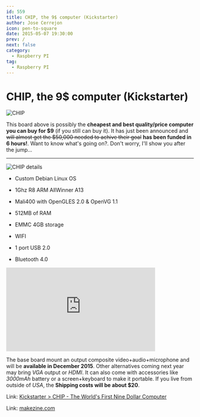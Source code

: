 ```yaml
---
id: 559
title: CHIP, the 9$ computer (Kickstarter)
author: Jose Cerrejon
icon: pen-to-square
date: 2015-05-07 19:30:00
prev: /
next: false
category:
  - Raspberry PI
tag:
  - Raspberry PI
---
```


# CHIP, the 9$ computer (Kickstarter)

![CHIP](/images/2015/05/CHIP_computer.png)

This board above is possibly the **cheapest and best quality/price computer you can buy for $9** (if you still can buy it). It has just been announced and ~~will almost get the $50,000 needed to achive their goal~~ **has been funded in 6 hours!**. Want to know what's going on?. Don't worry, I'll show you after the jump...

- - -
![CHIP details](/images/2015/05/CHIP_details.jpg)

* Custom Debian Linux OS

* 1Ghz R8 ARM AllWinner A13

* Mali400 with OpenGLES 2.0 & OpenVG 1.1

* 512MB of RAM

* EMMC 4GB storage

* WIFI

* 1 port USB 2.0

* Bluetooth 4.0
<iframe width="400" height="225" src="https://www.youtube.com/embed/XkfBWAJ7kbI?rel=0&amp;controls=0" frameborder="0" allowfullscreen></iframe>

The base board mount an output composite video+audio+microphone and will be **available in December 2015**. Other alternatives coming next year may bring *VGA* output or *HDMI*. It can also come with accessories like *3000mAh* battery or a screen+keyboard to make it portable. If you live from outside of *USA*, the **Shipping costs will be about $20**.

Link: [Kickstarter > CHIP - The World's First Nine Dollar Computer](https://www.kickstarter.com/projects/1598272670/chip-the-worlds-first-9-computer)

Link: [makezine.com](http://makezine.com/2015/05/07/next-thing-co-releases-worlds-first-9-computer/)